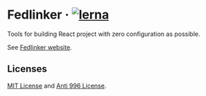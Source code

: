# Fedlinker · [![lerna](https://img.shields.io/badge/maintained%20with-lerna-cc00ff.svg)](https://lernajs.io/)

Tools for building React project with zero configuration as possible.

See [Fedlinker website](https://fedlinker.com/).

## Licenses

[MIT License](https://github.com/fedlinker/fedlinker/blob/master/MIT-LICENSE) and [Anti 996 License](https://github.com/fedlinker/fedlinker/blob/master/Anti-996-LICENSE).
